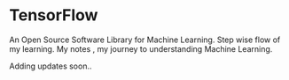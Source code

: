 # TensorFlow
An Open Source Software Library for Machine Learning. Step wise flow of my learning.
My notes , my journey to understanding Machine Learning.

Adding updates soon..
